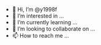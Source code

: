 - 👋 Hi, I’m @y1998f
- 👀 I’m interested in ...
- 🌱 I’m currently learning ...
- 💞️ I’m looking to collaborate on ...
- 📫 How to reach me ...

<!---
y1998f/y1998f is a ✨ special ✨ repository because its `README.md` (this file) appears on your GitHub profile.
You can click the Preview link to take a look at your changes.
--->
